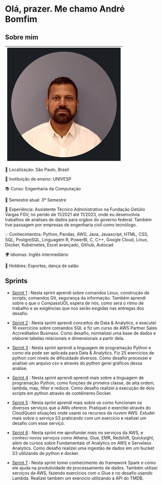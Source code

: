 # Olá, prazer. Me chamo André Bomfim

## Sobre mim




| ![](img/foto.jpg) |
| :--------------------: |





📍 Localização: São Paulo, Brasil  

🏫 Instituição de ensino: UNIVESP

📚 Curso: Engenharia da Computação 

📅 Semestre atual: 3º Semestre 

💼 Experiência: Assistente Técnico Administrativo na Fundação Getúlio Vargas FGV, no perído de 11/2021 até 11/2023, onde eu desenvolvia trabalhos de análises de dados para orgãos do governo federal. Também tive passagem por empresas de engenharia civil como tecnólogo. 

💡 Conhecimentos: Python, Pandas, AWS, Java, Javascript, HTML, CSS, SQL, PostgreSQL, Linguagem R, PowerBI, C, C++, Google Cloud, Linux, Docker, Kubernetes, Excel avançado, Github, Autocad 

🌍 Idiomas: Inglês intermediário

🎨 Hobbies: Esportes, dança de salão



## Sprints

* [Sprint 1](Sprint%201/) : Nesta sprint aprendi sobre comandos Linux, construção de scripts, comandos Git, segurança da informação. Também aprendi sobre o que o CompassUOL espera de nós, como será o ritmo de trabalho e as exigências que nos serão exigidas nas entregas dos desafio.

* [Sprint 2](Sprint%202/) : Nesta sprint aprendi conceitos de Data & Analytics, e executei 16 exercícios sobre comandos SQL e fiz um curso de AWS Partner Sales Accreditation Business. Como desafio, normalizei uma base de dados e elaborei tabelas relacionais e dimensionais a partir dela.

* [Sprint 3](Sprint%203/) : Nesta sprint aprendi a linguagem de programação Python e como ela pode ser aplicada para Data & Analytics. Fiz 25 exercícios de python com níveis de dificuldade diversos. Como desafio processei e analisei um arquivo csv e através do python gerei gráficos dessa análise.

* [Sprint 4](Sprint%204/) : Nesta sprint aprendi aprendi mais sobre a linguagem de programação Python, como funções de primeira classe, de alta ordem, lambda, map, filter e reduce. Como desafio realizei a execução de dois scripts em python através de contêineres Docker.

* [Sprint 5](Sprint%205/) : Nesta sprint aprendi mais sobre os como funcionam os diversos serviços que a AWs oferece. Pratiquei e exercitei através do CloudQuest situações onde usarei os recursos da nuvem AWS. Estudei mais sobre o serviço S3 praticando com um exercício e realizei um desafio com esse serviço.

* [Sprint 6](Sprint%206/) : Nesta sprint me aprofundei mais no serviços da AWS, e conheci novos serviços como Athena, Glue, EMR, Redshift, Quicksight, além de cursos sobre Fundamentals of Analytics on AWS e Serveless Analytics. Como desafio realizei uma ingestão de dados em um bucket S3 utilizando de python e docker.

* [Sprint 7](/Sprint%207/) : Nesta sprint tomei conhecimento do framework Spark e como ele ajuda na produtividade de processamento de dados. Também utilizei serviços da AWS, fazendo exercícios com o Glue e no desafio usando Lambda. Realizei também um exercício utilizando a API do TMDB.





